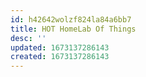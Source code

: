 ```yaml
---
id: h42642wolzf824la84a6bb7
title: HOT HomeLab Of Things
desc: ''
updated: 1673137286143
created: 1673137286143
---
```

